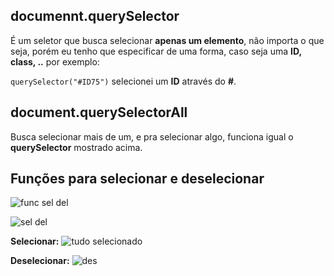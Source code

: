 ## documennt.querySelector
É um seletor que busca selecionar **apenas um elemento**, não importa o que seja, porém eu tenho que especificar de uma forma, caso seja uma **ID, class, ..** por exemplo:

`querySelector("#ID75")` selecionei um **ID** através do **#**.

## document.querySelectorAll
Busca selecionar mais de um, e pra selecionar algo, funciona igual o **querySelector** mostrado acima.

## Funções para selecionar e deselecionar
![func sel del](https://user-images.githubusercontent.com/62820033/91758893-11dd4100-eba7-11ea-812d-32ca1ab33531.png)

![sel del](https://user-images.githubusercontent.com/62820033/91759002-4d780b00-eba7-11ea-8af8-cf4db505e41c.png)

**Selecionar:**
![tudo selecionado](https://user-images.githubusercontent.com/62820033/91759045-608adb00-eba7-11ea-8325-a46932e23b73.png)


**Deselecionar:**
![des](https://user-images.githubusercontent.com/62820033/91759104-7ac4b900-eba7-11ea-86c9-ba85ca45cb01.png)

